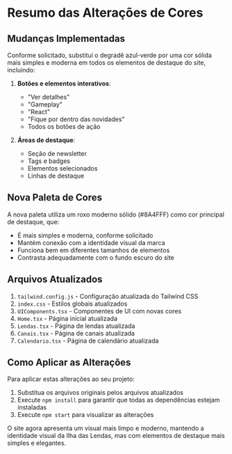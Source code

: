 # Resumo das Alterações de Cores

## Mudanças Implementadas

Conforme solicitado, substituí o degradê azul-verde por uma cor sólida mais simples e moderna em todos os elementos de destaque do site, incluindo:

1. **Botões e elementos interativos**:
   - "Ver detalhes"
   - "Gameplay"
   - "React"
   - "Fique por dentro das novidades"
   - Todos os botões de ação

2. **Áreas de destaque**:
   - Seção de newsletter
   - Tags e badges
   - Elementos selecionados
   - Linhas de destaque

## Nova Paleta de Cores

A nova paleta utiliza um roxo moderno sólido (#8A4FFF) como cor principal de destaque, que:
- É mais simples e moderna, conforme solicitado
- Mantém conexão com a identidade visual da marca
- Funciona bem em diferentes tamanhos de elementos
- Contrasta adequadamente com o fundo escuro do site

## Arquivos Atualizados

1. `tailwind.config.js` - Configuração atualizada do Tailwind CSS
2. `index.css` - Estilos globais atualizados
3. `UIComponents.tsx` - Componentes de UI com novas cores
4. `Home.tsx` - Página inicial atualizada
5. `Lendas.tsx` - Página de lendas atualizada
6. `Canais.tsx` - Página de canais atualizada
7. `Calendario.tsx` - Página de calendário atualizada

## Como Aplicar as Alterações

Para aplicar estas alterações ao seu projeto:

1. Substitua os arquivos originais pelos arquivos atualizados
2. Execute `npm install` para garantir que todas as dependências estejam instaladas
3. Execute `npm start` para visualizar as alterações

O site agora apresenta um visual mais limpo e moderno, mantendo a identidade visual da Ilha das Lendas, mas com elementos de destaque mais simples e elegantes.
